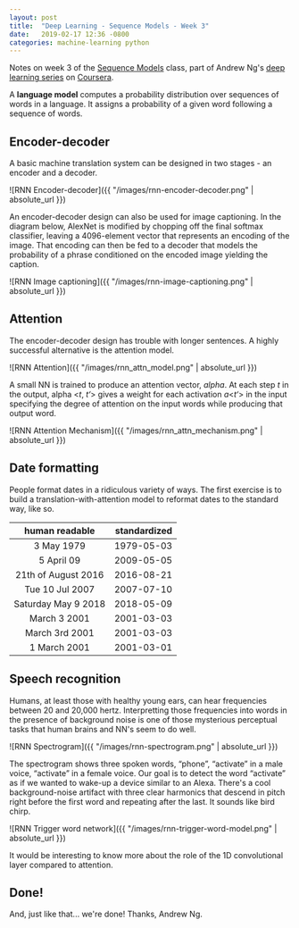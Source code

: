 ```yaml
---
layout: post
title:  "Deep Learning - Sequence Models - Week 3"
date:   2019-02-17 12:36 -0800
categories: machine-learning python
---
```


Notes on week 3 of the [Sequence Models][3] class, part of Andrew Ng's [deep learning series][1] on [Coursera][2].

A **language model** computes a probability distribution over sequences of words in a language. It assigns a probability of a given word following a sequence of words.

## Encoder-decoder

A basic machine translation system can be designed in two stages - an encoder and a decoder.

![RNN Encoder-decoder]({{ "/images/rnn-encoder-decoder.png" | absolute_url }})

An encoder-decoder design can also be used for image captioning. In the diagram below, AlexNet is modified by chopping off the final softmax classifier, leaving a 4096-element vector that represents an encoding of the image. That encoding can then be fed to a decoder that models the probability of a phrase conditioned on the encoded image yielding the caption.

![RNN Image captioning]({{ "/images/rnn-image-captioning.png" | absolute_url }})

## Attention

The encoder-decoder design has trouble with longer sentences. A highly successful alternative is the attention model.

![RNN Attention]({{ "/images/rnn_attn_model.png" | absolute_url }})

A small NN is trained to produce an attention vector, _alpha_. At each step _t_ in the output, alpha &lt;_t_, _t‘_&gt; gives a weight for each activation _a_&lt;_t‘_&gt; in the input specifying the degree of attention on the input words while producing that output word.

![RNN Attention Mechanism]({{ "/images/rnn_attn_mechanism.png" | absolute_url }})


## Date formatting

People format dates in a ridiculous variety of ways. The first exercise is to build a translation-with-attention model to reformat dates to the standard way, like so.

| human readable      | standardized
|:-------------------:|-------------:
|          3 May 1979 | 1979-05-03
|          5 April 09 | 2009-05-05
| 21th of August 2016 | 2016-08-21
|     Tue 10 Jul 2007 | 2007-07-10
| Saturday May 9 2018 | 2018-05-09
|        March 3 2001 | 2001-03-03
|      March 3rd 2001 | 2001-03-03
|        1 March 2001 | 2001-03-01


## Speech recognition

Humans, at least those with healthy young ears, can hear frequencies between 20 and 20,000 hertz. Interpretting those frequencies into words in the presence of background noise is one of those mysterious perceptual tasks that human brains and NN's seem to do well.

![RNN Spectrogram]({{ "/images/rnn-spectrogram.png" | absolute_url }})

The spectrogram shows three spoken words, “phone”, “activate” in a male voice, “activate” in a female voice. Our goal is to detect the word “activate” as if we wanted to wake-up a device similar to an Alexa. There's a cool background-noise artifact with three clear harmonics that descend in pitch right before the first word and repeating after the last. It sounds like bird chirp.

![RNN Trigger word network]({{ "/images/rnn-trigger-word-model.png" | absolute_url }})

It would be interesting to know more about the role of the 1D convolutional layer compared to attention.


## Done!

And, just like that... we're done! Thanks, Andrew Ng.



[1]: https://www.deeplearning.ai/deep-learning-specialization/
[2]: https://www.coursera.org/specializations/deep-learning
[3]: https://www.coursera.org/learn/nlp-sequence-models


